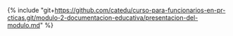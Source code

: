 {% include "git+https://github.com/catedu/curso-para-funcionarios-en-pr-cticas.git/modulo-2-documentacion-educativa/presentacion-del-modulo.md" %}  